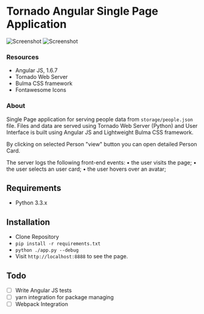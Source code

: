 Tornado Angular Single Page Application
======================

![Screenshot](https://image.ibb.co/d9NVUG/1.png)
![Screenshot](https://image.ibb.co/mPyR3b/2.png)

### Resources
+ Angular JS, 1.6.7
+ Tornado Web Server
+ Bulma CSS framework
+ Fontawesome Icons

### About

Single Page application for serving people data from ```storage/people.json``` file.
Files and data are served using Tornado Web Server (Python) and
User Interface is built using Angular JS and Lightweight Bulma CSS framework.

By clicking on selected Person "view" button you can open detailed Person Card.

The server logs the following front-end events:
• the user visits the page;
• the user selects an user card;
• the user hovers over an avatar;

## Requirements

+ Python 3.3.x

## Installation

+ Clone Repository
+ `pip install -r requirements.txt`
+ `python ./app.py --debug`
+ Visit `http://localhost:8888` to see the page.

## Todo
- [ ] Write Angular JS tests
- [ ] yarn integration for package managing
- [ ] Webpack Integration
